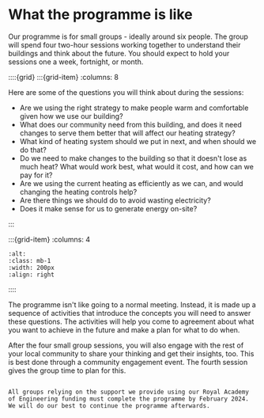 # What the programme is like

Our programme is for small groups - ideally around six people. The group will spend four two-hour sessions working together to understand their buildings and think about the future.  You should expect to hold your sessions one a week, fortnight, or month.

::::{grid} 
:::{grid-item}
:columns: 8

Here are some of the questions you will think about during the sessions:

- Are we using the right strategy to make people warm and comfortable given how we use our building?
- What does our community need from this building, and does it need changes to serve them better that will affect our heating strategy?
- What kind of heating system should we put in next, and when should we do that?
- Do we need to make changes to the building so that it doesn't lose as much heat?  What would work best, what would it cost, and how can we pay for it?
- Are we using the current heating as efficiently as we can, and would changing the heating controls help?
- Are there things we should do to avoid wasting electricity? 
- Does it make sense for us to generate energy on-site?

:::

:::{grid-item}
:columns: 4
```{image} ../images/card-sorting-2-cropped-to-be-unidentifiable.jpg
:alt: 
:class: mb-1
:width: 200px
:align: right
```

::::

The programme isn't like going to a normal meeting. Instead, it is made up a sequence of activities that introduce the concepts you will need to answer these questions.  The activities will help you come to agreement about what you want to achieve in the future and make a plan for what to do when.

After the four small group sessions, you will also engage with the rest of your local community to share your thinking and get their insights, too.  This is best done through a community engagement event.  The fourth session gives the group time to plan for this.

```{admonition} Important

All groups relying on the support we provide using our Royal Academy of Engineering funding must complete the programme by February 2024.  We will do our best to continue the programme afterwards. 

``````